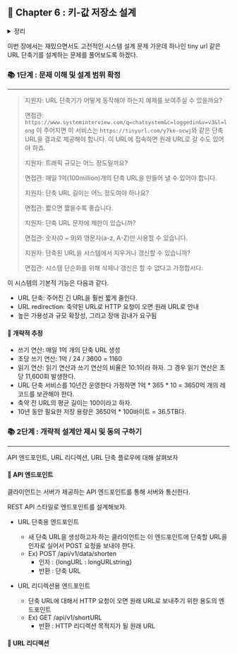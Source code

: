 ## 🌈 Chapter 6 : 키-값 저장소 설계

<details><summary>정리</summary>

  

</details>

이번 장에서는 재밌으면서도 고전적인 시스템 설계 문제 가운데 하나인 tiny url 같은 URL 단축기를 설계하는 문제를 풀어보도록 하겠다.

### 📚 1단계 : 문제 이해 및 설계 범위 확정
---

> 지원자: URL 단축기가 어떻게 동작해야 하는지 예제를 보여주실 수 있을까요?
> 
> 면접관: `https://www.systeminterview.com/q=chatsystem&c=loggedin&v=v3&l=long` 이 주어지면 이 서비스는
> `https://tinyurl.com/y7ke-ocwj`와 같은 단축 URL을 결과로 제공해야 합니다. 이 URL에 접속하면 원래 URL로 갈 수도 있어야 하죠.
> 
> 지원자: 트래픽 규모는 어느 정도일까요?
> 
> 면접관: 매일 1억(100million)개의 단축 URL을 만들어 낼 수 있어야 합니다.
> 
> 지원자: 단축 URL 길이는 어느 정도여야 하나요?
> 
> 면접관: 짧으면 짧을수록 좋습니다.
> 
> 지원자: 단축 URL 문자에 제한이 있습니까?
> 
> 면접관: 숫자(0 ~ 9)와 영문자(a-z, A-Z)만 사용할 수 있습니다.
> 
> 지원자: 단축된 URL을 시스템에서 지우거나 갱신할 수 있습니까?
> 
> 면접관: 시스템 단순화를 위해 삭제나 갱신은 할 수 없다고 가정합시다.
>
> 
이 시스템의 기본적 기능은 다음과 같다.

- URL 단축: 주어진 긴 URL을 훨씬 짧게 줄인다.
- URL redirection: 축약된 URL로 HTTP 요청이 오면 원래 URL로 안내
- 높은 가용성과 규모 확장성, 그리고 장애 감내가 요구됨

#### 🎈 개략적 추정

- 쓰기 연산: 매일 1억 개의 단축 URL 생성
- 초당 쓰기 연산: 1억 / 24 / 3600 = 1160
- 읽기 연산: 읽기 연산과 쓰기 연산의 비율은 10:1이라 하자. 그 경우 읽기 연산은 초당 11,600회 발생한다.
- URL 단축 서비스를 10년간 운영한다 가정하면 1억 * 365 * 10 = 3650억 개의 레코드를 보관해야 한다.
- 축약 전 URL의 평균 길이는 100이라고 하자.
- 10년 동안 필요한 저장 용량은 3650억 * 100바이트 = 36.5TB다.


### 📚 2단계 : 개략적 설계안 제시 및 동의 구하기
--- 
API 엔드포인트, URL 리디렉션, URL 단축 플로우에 대해 살펴보자

#### 🎈 API 엔드포인트
클라이언트는 서버가 제공하는 API 엔드포인트를 통해 서버와 통신한다.

REST API 스타일로 엔드포인트를 설계해보자.

- URL 단축용 엔드포인트
  
  - 새 단축 URL을 생성하고자 하는 클라이언트는 이 엔드포인트에 단축할 URL을 인자로 실어서 POST 요청을 보내야 한다.
  - Ex) POST /api/v1/data/shorten
    - 인자 : {longURL : longURLstring}
    - 반환 : 단축 URL
- URL 리디렉션용 엔드포인트
  - 단축 URL에 대해서 HTTP 요청이 오면 원래 URL로 보내주기 위한 용도의 엔드포인트
  - Ex) GET /api/v1/shortURL
     - 반환 : HTTP 리디렉션 목적지가 될 원래 URL

#### 🎈 URL 리디렉션


    
